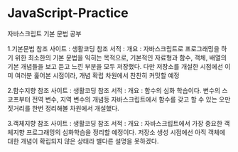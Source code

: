 # JavaScript-Practice
자바스크립트 기본 문법 공부

1.기본문법
 참조 사이트 : 생활코딩
 참조 서적 : 
 개요 : 자바스크립트로 프로그래밍을 하기 위한 최소한의 기본 문법을 익히는 목적으로, 기본적인 자료형과 함수, 객체, 배열의 기본 개념들을 보고 듣고 느낀 부분을 모두 저장했다.
 다만 저장소를 개설한 시점에선 이미 여러분 훑어본 시점이라, 개념 확립 차원에서 찬찬히 커밋할 예정
 
 
2.함수지향
  참조 사이트 : 생활코딩
  참조 서적 :
  개요 : 함수의 심화 학습이다. 변수의 스코프부터 전역 변수, 지역 변수의 개념등 자바스크립트에서 함수를 갖고 할 수 있는 오만짓거리를 한번 정리해볼 차원에서 개설했다.
  
  
3.객체지향
  참조 사이트 : 생활코딩
  참조 서적 :
  개요 : 자바스크립트에서 가장 중요한 객체지향 프로그래밍의 심화학습을 정리할 예정이다. 저장소 생성 시점에선 아직 객체에 대한 개념이 확립되지 않은 상태라 별다른 설명을 못하겠다. 
